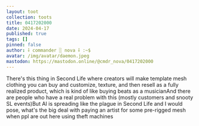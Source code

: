 ```yaml
---
layout: toot
collection: toots
title: 0417202000
date: 2024-04-17
published: true
tags: []
pinned: false
author: ⸸ commander ░ nova ⸸ :~$
avatar: /img/avatar/daemon.jpeg
mastodon: https://mastodon.online/@cmdr_nova/0417202000
---
```


There's this thing in Second Life where creators will make template mesh clothing you can buy and customize, texture, and then resell as a fully realized product, which is kind of like buying beats as a musicianAnd there are people who have a real problem with this (mostly customers and snooty SL events)But AI is spreading like the plague in Second Life and I would pose, what's the big deal with paying an artist for some pre-rigged mesh when ppl are out here using theft machines
